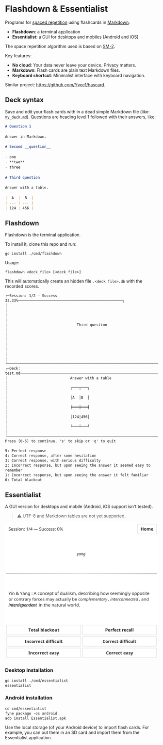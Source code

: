 # Flashdown & Essentialist

Programs for [spaced repetition][1] using flashcards in [Markdown][2].
- **Flashdown**: a terminal application
- **Essentialist**: a GUI for desktops and mobiles (Android and iOS)

The space repetition algorithm used is based on [SM-2][3].

Key features:

- **No cloud**: Your data never leave your device. Privacy matters.
- **Markdown**: Flash cards are plain text Markdown files.
- **Keyboard shortcut**: Minimalist interface with keyboard navigation.

Similar project: https://github.com/Yvee1/hascard.

[1]: https://en.wikipedia.org/wiki/Spaced_repetition
[2]: https://en.wikipedia.org/wiki/Markdown
[3]: https://en.wikipedia.org/wiki/SuperMemo#Description_of_SM-2_algorithm

## Deck syntax

Save and edit your flash cards with in a dead simple Markdown file (like:
`my_deck.md`). Questions are heading level 1 followed with their answers, like:

```markdown
# Question 1

Answer in Markdown.

# Second __question__

- one
- **two**
- three

# Third question

Answer with a table.

|  A  |  B  |
| --- | --- |
| 124 | 456 |
```

## Flashdown

Flashdown is the terminal application.

To install it, clone this repo and run:

```shell
go install ./cmd/flashdown
```

Usage:

```shell
flashdown <deck_file> [<deck_file>]
```

This will automatically create an hidden file `.<deck file>.db` with
the recorded scores.

```
┌─Session: 1/2 — Success 33.33%────────────────────────────────────────────────┐
│                                                                              │
│                                                                              │
│                                Third question                                │
│                                                                              │
│                                                                              │
│                                                                              │
└──────────────────────────────────────────────────────────────────────────────┘
┌─Deck: test.md────────────────────────────────────────────────────────────────┐
│                             Answer with a table                              │
│                             ┌───┬───┐                                        │
│                             │A  │B  │                                        │
│                             ╞═══╪═══╡                                        │
│                             │124│456│                                        │
│                             └───┴───┘                                        │
└──────────────────────────────────────────────────────────────────────────────┘
Press [0-5] to continue, 's' to skip or 'q' to quit

5: Perfect response
4: Correct response, after some hesitation
3: Correct response, with serious difficulty
2: Incorrect response, but upon seeing the answer it seemed easy to remember
1: Incorrect response, but upon seeing the answer it felt familiar
0: Total blackout
```

## Essentialist

A GUI version for desktops and mobile (Android, iOS support isn't tested).

> :warning: UTF-8 and Markdown tables are not yet supported.

![Screenshot](docs/essentialist-screenshot.png)

### Desktop installation

```shell
go install ./cmd/essentialist
essentialist
```

### Android installation

```shell
cd cmd/essentialist
fyne package -os android
adb install Essentialist.apk
```

Use the local storage (of your Android device) to import flash cards. For
example, you can put them in an SD card and import them from the Essentialist
application.
